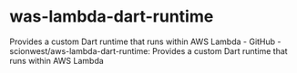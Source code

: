 # was-lambda-dart-runtime
Provides a custom Dart runtime that runs within AWS Lambda - GitHub - scionwest/aws-lambda-dart-runtime: Provides a custom Dart runtime that runs within AWS Lambda
